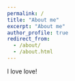 ```yaml
---
permalink: /
title: "About me"
excerpt: "About me"
author_profile: true
redirect_from: 
  - /about/
  - /about.html
---
```


I love love!